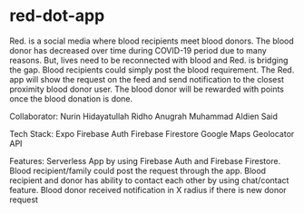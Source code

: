 # red-dot-app

Red. is a social media where blood recipients meet blood donors. The blood donor has decreased over time during COVID-19 period due to many reasons. But, lives need to be reconnected with blood and Red. is bridging the gap. Blood recipients could simply post the blood requirement. The Red. app will show the request on the feed and send notification to the closest proximity blood donor user. The blood donor will be rewarded with points once the blood donation is done. 

Collaborator:
  Nurin Hidayatullah
  Ridho Anugrah
  Muhammad Aldien Said

Tech Stack:
  Expo
  Firebase Auth
  Firebase Firestore
  Google Maps Geolocator API


Features:
  Serverless App by using Firebase Auth and Firebase Firestore. 
  Blood recipient/family could post the request through the app.
  Blood recipient and donor has ability to contact each other by using chat/contact feature. 
  Blood donor received notification in X radius if there is new donor request
  
 
